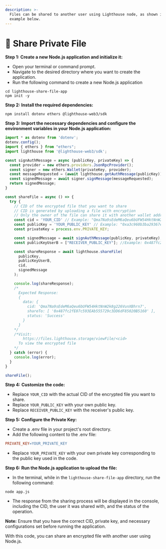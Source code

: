 ```yaml
---
description: >-
  Files can be shared to another user using Lighthouse node, as shown in the
  example below.
---
```


# 🤝 Share Private File

**Step 1:** **Create a new Node.js application and initialize it:**

* Open your terminal or command prompt.
* Navigate to the desired directory where you want to create the application.
* Run the following command to create a new Node.js application

```shell
cd lighthouse-share-file-app
npm init -y
```

**Step 2:** **Install the required dependencies:**

```shell
npm install dotenv ethers @lighthouse-web3/sdk
```

**Step 3:** **Import the necessary dependencies and configure the environment variables in your Node.js application:**

```javascript
import * as dotenv from 'dotenv';
dotenv.config();
import { ethers } from "ethers";
import lighthouse from '@lighthouse-web3/sdk';

const signAuthMessage = async (publicKey, privateKey) => {
  const provider = new ethers.providers.JsonRpcProvider();
  const signer = new ethers.Wallet(privateKey, provider);
  const messageRequested = (await lighthouse.getAuthMessage(publicKey)).data.message;
  const signedMessage = await signer.signMessage(messageRequested);
  return signedMessage;
}

const shareFile = async () => {
  try {
    // CID of the encrypted file that you want to share
    // CID is generated by uploading a file with encryption
    // Only the owner of the file can share it with another wallet address
    const cid = 'YOUR_CID' // Example: "Qma7Na9sEdeM6aQeu6bUFW54HktNnW2k8g226VunXBhrn7";
    const publicKey = 'YOUR_PUBLIC_KEY' // Example: "0xa3c960b3ba29367ecbcaf1430452c6cd7516f588";
    const privateKey = process.env.PRIVATE_KEY;

    const signedMessage = await signAuthMessage(publicKey, privateKey);
    const publicKeyUserB = ["RECEIVER_PUBLIC_KEY"]; //Example: 0x487fc2fE07c593EAb555729c3DD6dF85020B5160

    const shareResponse = await lighthouse.shareFile(
      publicKey,
      publicKeyUserB,
      cid,
      signedMessage
    );

    console.log(shareResponse);
    /*
      Expected Response:
      {
        data: {
          cid: 'Qma7Na9sEdeM6aQeu6bUFW54HktNnW2k8g226VunXBhrn7',
          shareTo: [ '0x487fc2fE07c593EAb555729c3DD6dF85020B5160' ],
          status: 'Success'
        }
      }
    */
    /*Visit: 
        https://files.lighthouse.storage/viewFile/<cid>  
      To view the encrypted file
    */
  } catch (error) {
    console.log(error);
  }
}

shareFile();
```

**Step 4:** **Customize the code:**

* Replace `YOUR_CID` with the actual CID of the encrypted file you want to share.
* Replace `YOUR_PUBLIC_KEY` with your own public key.
* Replace `RECEIVER_PUBLIC_KEY` with the receiver's public key.

**Step 5:** **Configure the Private Key:**

* Create a .env file in your project's root directory.
* Add the following content to the .env file:

```makefile
PRIVATE_KEY=YOUR_PRIVATE_KEY
```

* Replace `YOUR_PRIVATE_KEY` with your own private key corresponding to the public key used in the code.

**Step 6:** **Run the Node.js application to upload the file:**

* In the terminal, while in the `lighthouse-share-file-app` directory, run the following command:

```shell
node app.js
```

* The response from the sharing process will be displayed in the console, including the CID, the user it was shared with, and the status of the operation.

**Note:** Ensure that you have the correct CID, private key, and necessary configurations set before running the application.

With this code, you can share an encrypted file with another user using Node.js.
